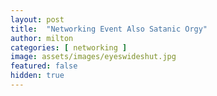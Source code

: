 ```yaml
---
layout: post
title:  "Networking Event Also Satanic Orgy"
author: milton
categories: [ networking ]
image: assets/images/eyeswideshut.jpg
featured: false
hidden: true
---
```

